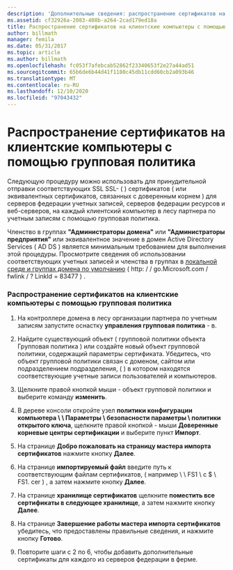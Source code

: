 ```yaml
---
description: 'Дополнительные сведения: распространение сертификатов на клиентские компьютеры с помощью групповая политика'
ms.assetid: cf32926a-2083-408b-a264-2cad179ed18a
title: Распространение сертификатов на клиентские компьютеры с помощью групповая политика
author: billmath
manager: femila
ms.date: 05/31/2017
ms.topic: article
ms.author: billmath
ms.openlocfilehash: fc053f7afebcab52862f23340653f2e27a44ad51
ms.sourcegitcommit: 65b6de6b44d41f1180c45db11cdd60cb2a093b46
ms.translationtype: MT
ms.contentlocale: ru-RU
ms.lasthandoff: 12/10/2020
ms.locfileid: "97043432"
---
```

# <a name="distribute-certificates-to-client-computers-by-using-group-policy"></a>Распространение сертификатов на клиентские компьютеры с помощью групповая политика


Следующую процедуру можно использовать для принудительной отправки соответствующих SSL SSL- \( \) сертификатов \( или эквивалентных сертификатов, связанных с доверенным корнем \) для серверов федерации учетных записей, серверов федерации ресурсов и веб-серверов, на каждый клиентский компьютер в лесу партнера по учетным записям с помощью групповая политика.

Членство в группах **"Администраторы домена"** или **"Администраторы предприятия"** или эквивалентное значение в домен Active Directory Services \( AD DS \) является минимальным требованием для выполнения этой процедуры.  Просмотрите сведения об использовании соответствующих учетных записей и членства в группах в [локальной среде и группах домена по умолчанию](https://go.microsoft.com/fwlink/?LinkId=83477) \( http: \/ \/ go.Microsoft.com \/ fwlink \/ ? LinkId \= 83477 \) .

### <a name="to-distribute-certificates-to-client-computers-by-using-group-policy"></a>Распространение сертификатов на клиентские компьютеры с помощью групповая политика

1.  На контроллере домена в лесу организации партнера по учетным записям запустите оснастку **управления групповая политика** \- в.

2.  Найдите существующий объект \( групповой политики объекта Групповая политика \) или создайте новый объект групповой политики, содержащий параметры сертификата. Убедитесь, что объект групповой политики связан с доменом, сайтом или подразделением подразделения, \( \) в котором находятся соответствующие учетные записи пользователей и компьютеров.

3.  Щелкните правой кнопкой мыши \- объект групповой политики и выберите команду **изменить**.

4.  В дереве консоли откройте узел **политики конфигурации компьютера \\ \\ Параметры \\ безопасности параметры \\ политики открытого ключа**, щелкните правой кнопкой \- мыши **Доверенные корневые центры сертификации** и выберите пункт **Импорт**.

5.  На странице **Добро пожаловать на страницу мастера импорта сертификатов** нажмите кнопку **Далее**.

6.  На странице **импортируемый файл** введите путь к соответствующим файлам сертификатов, \( например \\ \\ FS1 \\ c $ \\ FS1. cer \) , а затем нажмите кнопку **Далее**.

7.  На странице **хранилище сертификатов** щелкните **поместить все сертификаты в следующее хранилище**, а затем нажмите кнопку **Далее**.

8.  На странице **Завершение работы мастера импорта сертификатов** убедитесь, что предоставлены правильные сведения, и нажмите кнопку **Готово**.

9. Повторите шаги с 2 по 6, чтобы добавить дополнительные сертификаты для каждого из серверов федерации в ферме.
